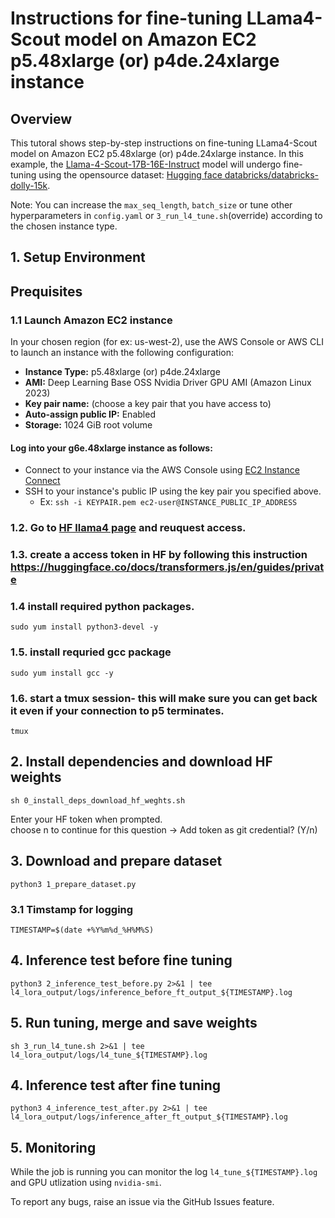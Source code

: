 # Instructions for fine-tuning LLama4-Scout model on Amazon EC2 p5.48xlarge (or) p4de.24xlarge instance 

## Overview <a name="overview2"></a>

This tutoral shows step-by-step instructions on fine-tuning LLama4-Scout model on Amazon EC2 p5.48xlarge (or) p4de.24xlarge instance. In this example, the [Llama-4-Scout-17B-16E-Instruct](https://huggingface.co/meta-llama/Llama-4-Scout-17B-16E-Instruct) model will undergo fine-tuning using the opensource dataset: [Hugging face databricks/databricks-dolly-15k](https://huggingface.co/datasets/databricks/databricks-dolly-15k).

Note: You can increase the `max_seq_length`, `batch_size` or tune other hyperparameters in `config.yaml` or `3_run_l4_tune.sh`(override) according to the chosen instance type.

## 1. Setup Environment <a name="ec2Instance"></a>

## Prequisites

### 1.1 Launch Amazon EC2 instance 

In your chosen region (for ex: us-west-2), use the AWS Console or AWS CLI to launch an instance with the following configuration:

* **Instance Type:** p5.48xlarge (or) p4de.24xlarge
* **AMI:** Deep Learning Base OSS Nvidia Driver GPU AMI (Amazon Linux 2023)
* **Key pair name:** (choose a key pair that you have access to) 
* **Auto-assign public IP:** Enabled
* **Storage:** 1024 GiB root volume

#### Log into your g6e.48xlarge instance as follows:

* Connect to your instance via the AWS Console using [EC2 Instance Connect](https://docs.aws.amazon.com/AWSEC2/latest/UserGuide/Connect-using-EC2-Instance-Connect.html)
* SSH to your instance's public IP using the key pair you specified above.
  * Ex: `ssh -i KEYPAIR.pem ec2-user@INSTANCE_PUBLIC_IP_ADDRESS`

### 1.2. Go to  [HF llama4 page](https://huggingface.co/meta-llama/Llama-4-Scout-17B-16E-Instruct) and reuquest access.

### 1.3. create a access token in HF by following this instruction https://huggingface.co/docs/transformers.js/en/guides/private

### 1.4 install required python packages.  
```
sudo yum install python3-devel -y
```

### 1.5. install requried gcc package  
```
sudo yum install gcc -y
```

### 1.6. start a tmux session- this will make sure you can get back it even if your connection to p5 terminates.  
```
tmux
```


## 2. Install dependencies and download HF weights
```
sh 0_install_deps_download_hf_weghts.sh
```

Enter your HF token when prompted.  
choose n to continue for this question -> Add token as git credential? (Y/n)   


## 3. Download and prepare dataset
```
python3 1_prepare_dataset.py
```

### 3.1 Timstamp for logging

```
TIMESTAMP=$(date +%Y%m%d_%H%M%S)
```

## 4. Inference test before fine tuning 
```
python3 2_inference_test_before.py 2>&1 | tee l4_lora_output/logs/inference_before_ft_output_${TIMESTAMP}.log
```

## 5. Run tuning, merge and save weights
```
sh 3_run_l4_tune.sh 2>&1 | tee l4_lora_output/logs/l4_tune_${TIMESTAMP}.log
```

## 4. Inference test after fine tuning 
```
python3 4_inference_test_after.py 2>&1 | tee l4_lora_output/logs/inference_after_ft_output_${TIMESTAMP}.log
```

## 5. Monitoring

While the job is running you can monitor the log `l4_tune_${TIMESTAMP}.log` and GPU utlization using `nvidia-smi`. 


To report any bugs, raise an issue via the GitHub Issues feature.


